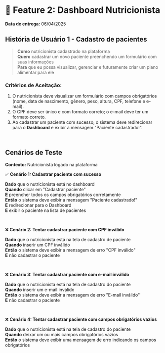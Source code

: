 # 📌 Feature 2: Dashboard Nutricionista
**Data de entrega:** 06/04/2025

## História de Usuário 1 - Cadastro de pacientes 
> **Como** nutricionista cadastrado na plataforma <br>
> **Quero** cadastrar um novo paciente preenchendo um formulário com suas informações <br>
> **Para** que eu possa visualizar, gerenciar e futuramente criar um plano alimentar para ele

### Critérios de Aceitação:
1. O nutricionista deve visualizar um formulário com campos obrigatórios (nome, data de nascimento, gênero, peso, altura, CPF, telefone e e-mail).
2. O CPF deve ser único e com formato correto; o e-mail deve ter um formato correto.
3. Ao cadastrar um paciente com sucesso, o sistema deve redirecionar para o **Dashboard** e exibir a mensagem "Paciente cadastrado!".


<br>


## Cenários de Teste
**Contexto:** Nutricionista logado na plataforma

✅ **Cenário 1: Cadastrar paciente com sucesso** 

**Dado** que o nutricionista está no dashboard <br>
**Quando** clicar em "Cadastrar paciente" <br>
**E** preencher todos os campos obrigatórios corretamente <br>
**Então** o sistema deve exibir a mensagem "Paciente cadastrado!" <br>
**E** redirecionar para o Dashboard <br>
**E** exibir o paciente na lista de pacientes

<br>

❌ **Cenário 2: Tentar cadastrar paciente com CPF inválido** 

**Dado** que o nutricionista está na tela de cadastro de paciente <br>
**Quando** inserir um CPF inválido <br>
**Então** o sistema deve exibir a mensagem de erro "CPF inválido" <br>
**E** não cadastrar o paciente

<br>

❌ **Cenário 3: Tentar cadastrar paciente com e-mail inválido**

**Dado** que o nutricionista está na tela de cadastro do paciente <br>
**Quando** inserir um e-mail inválido <br>
**Então** o sistema deve exibir a mensagem de erro "E-mail inválido" <br>
**E** não cadastrar o paciente

<br>

❌ **Cenário 4: Tentar cadastrar paciente com campos obrigatórios vazios** <br>

**Dado** que o nutricionista está na tela de cadastro do paciente <br>
**Quando** deixar um ou mais campos obrigatórios vazios <br>
**Então** o sistema deve exibir uma mensagem de erro indicando os campos obrigatórios
